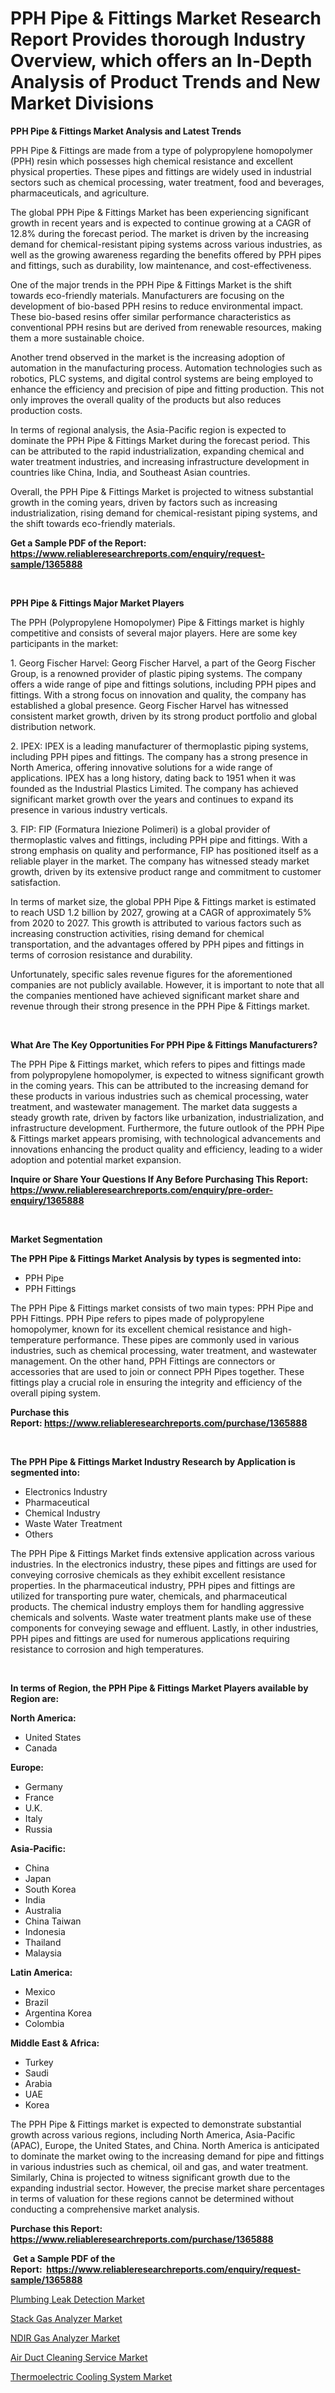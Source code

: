 <p><h1>PPH Pipe & Fittings Market Research Report Provides thorough Industry Overview, which offers an In-Depth Analysis of Product Trends and New Market Divisions</h1></p><p><strong>PPH Pipe & Fittings Market Analysis and Latest Trends</strong></p>
<p><p>PPH Pipe & Fittings are made from a type of polypropylene homopolymer (PPH) resin which possesses high chemical resistance and excellent physical properties. These pipes and fittings are widely used in industrial sectors such as chemical processing, water treatment, food and beverages, pharmaceuticals, and agriculture.</p><p>The global PPH Pipe & Fittings Market has been experiencing significant growth in recent years and is expected to continue growing at a CAGR of 12.8% during the forecast period. The market is driven by the increasing demand for chemical-resistant piping systems across various industries, as well as the growing awareness regarding the benefits offered by PPH pipes and fittings, such as durability, low maintenance, and cost-effectiveness.</p><p>One of the major trends in the PPH Pipe & Fittings Market is the shift towards eco-friendly materials. Manufacturers are focusing on the development of bio-based PPH resins to reduce environmental impact. These bio-based resins offer similar performance characteristics as conventional PPH resins but are derived from renewable resources, making them a more sustainable choice.</p><p>Another trend observed in the market is the increasing adoption of automation in the manufacturing process. Automation technologies such as robotics, PLC systems, and digital control systems are being employed to enhance the efficiency and precision of pipe and fitting production. This not only improves the overall quality of the products but also reduces production costs.</p><p>In terms of regional analysis, the Asia-Pacific region is expected to dominate the PPH Pipe & Fittings Market during the forecast period. This can be attributed to the rapid industrialization, expanding chemical and water treatment industries, and increasing infrastructure development in countries like China, India, and Southeast Asian countries.</p><p>Overall, the PPH Pipe & Fittings Market is projected to witness substantial growth in the coming years, driven by factors such as increasing industrialization, rising demand for chemical-resistant piping systems, and the shift towards eco-friendly materials.</p></p>
<p><strong>Get a Sample PDF of the Report:&nbsp; <a href="https://www.reliableresearchreports.com/enquiry/request-sample/1365888">https://www.reliableresearchreports.com/enquiry/request-sample/1365888</a></strong></p>
<p>&nbsp;</p>
<p><strong>PPH Pipe & Fittings Major Market Players</strong></p>
<p><p>The PPH (Polypropylene Homopolymer) Pipe & Fittings market is highly competitive and consists of several major players. Here are some key participants in the market:</p><p>1. Georg Fischer Harvel: Georg Fischer Harvel, a part of the Georg Fischer Group, is a renowned provider of plastic piping systems. The company offers a wide range of pipe and fittings solutions, including PPH pipes and fittings. With a strong focus on innovation and quality, the company has established a global presence. Georg Fischer Harvel has witnessed consistent market growth, driven by its strong product portfolio and global distribution network.</p><p>2. IPEX: IPEX is a leading manufacturer of thermoplastic piping systems, including PPH pipes and fittings. The company has a strong presence in North America, offering innovative solutions for a wide range of applications. IPEX has a long history, dating back to 1951 when it was founded as the Industrial Plastics Limited. The company has achieved significant market growth over the years and continues to expand its presence in various industry verticals.</p><p>3. FIP: FIP (Formatura Iniezione Polimeri) is a global provider of thermoplastic valves and fittings, including PPH pipe and fittings. With a strong emphasis on quality and performance, FIP has positioned itself as a reliable player in the market. The company has witnessed steady market growth, driven by its extensive product range and commitment to customer satisfaction.</p><p>In terms of market size, the global PPH Pipe & Fittings market is estimated to reach USD 1.2 billion by 2027, growing at a CAGR of approximately 5% from 2020 to 2027. This growth is attributed to various factors such as increasing construction activities, rising demand for chemical transportation, and the advantages offered by PPH pipes and fittings in terms of corrosion resistance and durability.</p><p>Unfortunately, specific sales revenue figures for the aforementioned companies are not publicly available. However, it is important to note that all the companies mentioned have achieved significant market share and revenue through their strong presence in the PPH Pipe & Fittings market.</p></p>
<p>&nbsp;</p>
<p><strong>What Are The Key Opportunities For PPH Pipe & Fittings Manufacturers?</strong></p>
<p><p>The PPH Pipe & Fittings market, which refers to pipes and fittings made from polypropylene homopolymer, is expected to witness significant growth in the coming years. This can be attributed to the increasing demand for these products in various industries such as chemical processing, water treatment, and wastewater management. The market data suggests a steady growth rate, driven by factors like urbanization, industrialization, and infrastructure development. Furthermore, the future outlook of the PPH Pipe & Fittings market appears promising, with technological advancements and innovations enhancing the product quality and efficiency, leading to a wider adoption and potential market expansion.</p></p>
<p><strong>Inquire or Share Your Questions If Any Before Purchasing This Report: <a href="https://www.reliableresearchreports.com/enquiry/pre-order-enquiry/1365888">https://www.reliableresearchreports.com/enquiry/pre-order-enquiry/1365888</a></strong></p>
<p>&nbsp;</p>
<p><strong>Market Segmentation</strong></p>
<p><strong>The PPH Pipe & Fittings Market Analysis by types is segmented into:</strong></p>
<p><ul><li>PPH Pipe</li><li>PPH Fittings</li></ul></p>
<p><p>The PPH Pipe & Fittings market consists of two main types: PPH Pipe and PPH Fittings. PPH Pipe refers to pipes made of polypropylene homopolymer, known for its excellent chemical resistance and high-temperature performance. These pipes are commonly used in various industries, such as chemical processing, water treatment, and wastewater management. On the other hand, PPH Fittings are connectors or accessories that are used to join or connect PPH Pipes together. These fittings play a crucial role in ensuring the integrity and efficiency of the overall piping system.</p></p>
<p><strong>Purchase this Report:&nbsp;<a href="https://www.reliableresearchreports.com/purchase/1365888">https://www.reliableresearchreports.com/purchase/1365888</a></strong></p>
<p>&nbsp;</p>
<p><strong>The PPH Pipe & Fittings Market Industry Research by Application is segmented into:</strong></p>
<p><ul><li>Electronics Industry</li><li>Pharmaceutical</li><li>Chemical Industry</li><li>Waste Water Treatment</li><li>Others</li></ul></p>
<p><p>The PPH Pipe & Fittings Market finds extensive application across various industries. In the electronics industry, these pipes and fittings are used for conveying corrosive chemicals as they exhibit excellent resistance properties. In the pharmaceutical industry, PPH pipes and fittings are utilized for transporting pure water, chemicals, and pharmaceutical products. The chemical industry employs them for handling aggressive chemicals and solvents. Waste water treatment plants make use of these components for conveying sewage and effluent. Lastly, in other industries, PPH pipes and fittings are used for numerous applications requiring resistance to corrosion and high temperatures.</p></p>
<p>&nbsp;</p>
<p><strong>In terms of Region, the PPH Pipe & Fittings Market Players available by Region are:</strong></p>
<p>
    <p> <strong> North America: </strong>
        <ul>
            <li>United States</li>
            <li>Canada</li>
        </ul>
        </p> 
    <p> <strong> Europe: </strong>
        <ul>
            <li>Germany</li>
            <li>France</li>
            <li>U.K.</li>
            <li>Italy</li>
            <li>Russia</li>
        </ul>
        </p> 
    <p> <strong> Asia-Pacific: </strong>
        <ul>
            <li>China</li>
            <li>Japan</li>
            <li>South Korea</li>
            <li>India</li>
            <li>Australia</li>
            <li>China Taiwan</li>
            <li>Indonesia</li>
            <li>Thailand</li>
            <li>Malaysia</li>
        </ul>
        </p> 
    <p> <strong> Latin America: </strong>
        <ul>
            <li>Mexico</li>
            <li>Brazil</li>
            <li>Argentina Korea</li>
            <li>Colombia</li>
        </ul>
        </p> 
    <p> <strong> Middle East & Africa: </strong>
        <ul>
            <li>Turkey</li>
            <li>Saudi</li>
            <li>Arabia</li>
            <li>UAE</li>
            <li>Korea</li>
        </ul>
    </p>
    </p>
<p><p>The PPH Pipe & Fittings market is expected to demonstrate substantial growth across various regions, including North America, Asia-Pacific (APAC), Europe, the United States, and China. North America is anticipated to dominate the market owing to the increasing demand for pipe and fittings in various industries such as chemical, oil and gas, and water treatment. Similarly, China is projected to witness significant growth due to the expanding industrial sector. However, the precise market share percentages in terms of valuation for these regions cannot be determined without conducting a comprehensive market analysis.</p></p>
<p><strong>Purchase this Report: <a href="https://www.reliableresearchreports.com/purchase/1365888">https://www.reliableresearchreports.com/purchase/1365888</a></strong></p>
<p>&nbsp;<strong>Get a Sample PDF of the Report:&nbsp;&nbsp;<a href="https://www.reliableresearchreports.com/enquiry/request-sample/1365888">https://www.reliableresearchreports.com/enquiry/request-sample/1365888</a></strong></p>
<p><strong></strong></p>
<p><p><a href="https://medium.com/@javiermante/plumbing-leak-detection-market-size-cagr-trends-2024-2030-b268d3268434">Plumbing Leak Detection Market</a></p><p><a href="https://github.com/CliffMedina6/Market-Research-Report-List-1/blob/main/stack-gas-analyzer-market.md">Stack Gas Analyzer Market</a></p><p><a href="https://github.com/PeterParrish5/Market-Research-Report-List-1/blob/main/ndir-gas-analyzer-market.md">NDIR Gas Analyzer Market</a></p><p><a href="https://medium.com/@laneygibson1991/air-duct-cleaning-service-market-size-cagr-trends-2024-2030-438460806277">Air Duct Cleaning Service Market</a></p><p><a href="https://www.linkedin.com/pulse/thermoelectric-cooling-system-market-size-growth-forecast-from-jpwve/">Thermoelectric Cooling System Market</a></p></p>
